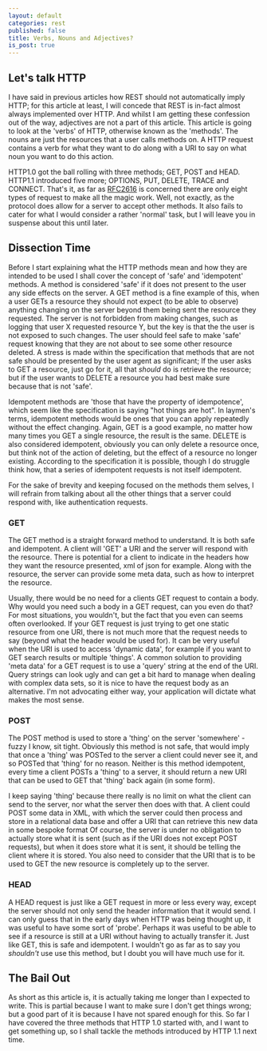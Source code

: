 ```yaml
---
layout: default
categories: rest
published: false
title: Verbs, Nouns and Adjectives?
is_post: true
---
```


## Let's talk HTTP

I have said in previous articles how REST should not automatically imply HTTP; for this article at least, I will concede that REST is in-fact almost always implemented over HTTP.
And whilst I am getting these confession out of the way, adjectives are not a part of this article.
This article is going to look at the 'verbs' of HTTP, otherwise known as the 'methods'.
The nouns are just the resources that a user calls methods on. 
A HTTP request contains a verb for what they want to do along with a URI to say on what noun you want to do this action. 

HTTP1.0 got the ball rolling with three methods; GET, POST and HEAD. HTTP1.1 introduced five more; OPTIONS, PUT, DELETE, TRACE and CONNECT. 
That's it, as far as [RFC2616](http://tools.ietf.org/html/rfc2616) is concerned there are only eight types of request to make all the magic work. 
Well, not exactly, as the protocol does allow for a server to accept other methods. 
It also fails to cater for what I would consider a rather 'normal' task, but I will leave you in suspense about this until later.

## Dissection Time

Before I start explaining what the HTTP methods mean and how they are intended to be used I shall cover the concept of 'safe' and 'idempotent' methods. 
A method is considered 'safe' if it does not present to the user any side effects on the server. 
A GET method is a fine example of this, when a user GETs a resource they should not expect (to be able to observe) anything changing on the server beyond them being sent the resource they requested. 
The server is not forbidden from making changes, such as logging that user X requested resource Y, but the key is that the the user is not exposed to such changes. 
The user should feel safe to make 'safe' request knowing that they are not about to see some other resource deleted.
A stress is made within the specification that methods that are not safe should be presented by the user agent as significant; 
If the user asks to GET a resource, just go for it, all that *should* do is retrieve the resource; but if the user wants to DELETE a resource you had best make sure because that is not 'safe'.

Idempotent methods are 'those that have the property of idempotence', which seem like the specification is saying "hot things are hot". 
In laymen's terms, idempotent methods would be ones that you can apply repeatedly without the effect changing. 
Again, GET is a good example, no matter how many times you GET a single resource, the result is the same.
DELETE is also considered idempotent, obviously you can only delete a resource once, but think not of the action of deleting, but the effect of a resource no longer existing.
According to the specification it is possible, though I do struggle think how, that a series of idempotent requests is not itself idempotent.

For the sake of brevity and keeping focused on the methods them selves, I will refrain from talking about all the other things that a server could respond with, like authentication requests.

### GET

The GET method is a straight forward method to understand. 
It is both safe and idempotent. 
A client will 'GET' a URI and the server will respond with the resource. 
There is potential for a client to indicate in the headers how they want the resource presented, xml of json for example. 
Along with the resource, the server can provide some meta data, such as how to interpret the resource.

Usually, there would be no need for a clients GET request to contain a body.
Why would you need such a body in a GET request, can you even do that?
For most situations, you wouldn't, but the fact that you even can seems often overlooked.
If your GET request is just trying to get one static resource from one URI, there is not much more that the request needs to say (beyond what the header would be used for).
It can be very useful when the URI is used to access 'dynamic data', for example if you want to GET search results or multiple 'things'. 
A common solution to providing 'meta data' for a GET request is to use a 'query' string at the end of the URI.
Query strings can look ugly and can get a bit hard to manage when dealing with complex data sets, so it is nice to have the request body as an alternative.
I'm not advocating either way, your application will dictate what makes the most sense.

### POST

The POST method is used to store a 'thing' on the server 'somewhere' - fuzzy I know, sit tight.
Obviously this method is not safe, that would imply that once a 'thing' was POSTed to the server a client could never see it, and so POSTed that 'thing' for no reason.
Neither is this method idempotent, every time a client POSTs a 'thing' to a server, it should return a new URI that can be used to GET that 'thing' back again (in some form).

I keep saying 'thing' because there really is no limit on what the client can send to the server, nor what the server then does with that.
A client could POST some data in XML, with which the server could then process and store in a relational data base and offer a URI that can retrieve this new data in some bespoke format
Of course, the server is under no obligation to actually store what it is sent (such as if the URI does not except POST requests), but when it does store what it is sent, it should be telling the client where it is stored.
You also need to consider that the URI that is to be used to GET the new resource is completely up to the server.


### HEAD

A HEAD request is just like a GET request in more or less every way, except the server should not only send the header information that it would send.
I can only guess that in the early days when HTTP was being thought up, it was useful to have some sort of 'probe'.
Perhaps it was useful to be able to see if a resource is still at a URI without having to actually transfer it.
Just like GET, this is safe and idempotent.
I wouldn't go as far as to say you *shouldn't* use use this method, but I doubt you will have much use for it.

## The Bail Out

As short as this article is, it is actually taking me longer than I expected to write. 
This is partial because I want to make sure I don't get things wrong; 
but a good part of it is because I have not spared enough for this.
So far I have covered the three methods that HTTP 1.0 started with, and I want to get something up, so I shall tackle the methods introduced by HTTP 1.1 next time.
